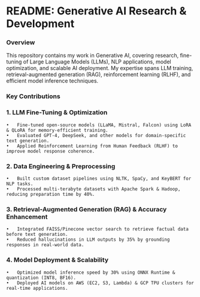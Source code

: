 
# README: Generative AI Research & Development

### Overview

This repository contains my work in Generative AI, covering research, fine-tuning of Large Language Models (LLMs), NLP applications, model optimization, and scalable AI deployment. My expertise spans LLM training, retrieval-augmented generation (RAG), reinforcement learning (RLHF), and efficient model inference techniques.


### Key Contributions


### 1. LLM Fine-Tuning & Optimization
	•	Fine-tuned open-source models (LLaMA, Mistral, Falcon) using LoRA & QLoRA for memory-efficient training.
	•	Evaluated GPT-4, DeepSeek, and other models for domain-specific text generation.
	•	Applied Reinforcement Learning from Human Feedback (RLHF) to improve model response coherence.

### 2️. Data Engineering & Preprocessing
	•	Built custom dataset pipelines using NLTK, SpaCy, and KeyBERT for NLP tasks.
	•	Processed multi-terabyte datasets with Apache Spark & Hadoop, reducing preparation time by 40%.


### 3. Retrieval-Augmented Generation (RAG) & Accuracy Enhancement
	•	Integrated FAISS/Pinecone vector search to retrieve factual data before text generation.
	•	Reduced hallucinations in LLM outputs by 35% by grounding responses in real-world data.


### 4️. Model Deployment & Scalability
	•	Optimized model inference speed by 30% using ONNX Runtime & quantization (INT8, BF16).
	•	Deployed AI models on AWS (EC2, S3, Lambda) & GCP TPU clusters for real-time applications.
